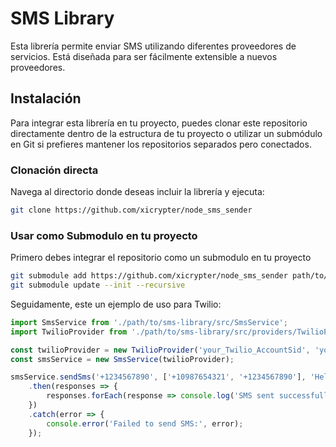 # SMS Library

Esta librería permite enviar SMS utilizando diferentes proveedores de servicios. Está diseñada para ser fácilmente extensible a nuevos proveedores.

## Instalación

Para integrar esta librería en tu proyecto, puedes clonar este repositorio directamente dentro de la estructura de tu proyecto o utilizar un submódulo en Git si prefieres mantener los repositorios separados pero conectados.

### Clonación directa

Navega al directorio donde deseas incluir la librería y ejecuta:

```bash
git clone https://github.com/xicrypter/node_sms_sender
```

### Usar como Submodulo en tu proyecto

Primero debes integrar el repositorio como un submodulo en tu proyecto

```bash
git submodule add https://github.com/xicrypter/node_sms_sender path/to/sms-library
git submodule update --init --recursive
```
Seguidamente, este un ejemplo de uso para Twilio:

```typescript
import SmsService from './path/to/sms-library/src/SmsService';
import TwilioProvider from './path/to/sms-library/src/providers/TwilioProvider';

const twilioProvider = new TwilioProvider('your_Twilio_AccountSid', 'your_Twilio_AuthToken');
const smsService = new SmsService(twilioProvider);

smsService.sendSms('+1234567890', ['+10987654321', '+1234567890'], 'Hello, this is a test message from Twilio')
    .then(responses => {
        responses.forEach(response => console.log('SMS sent successfully:', response.data));
    })
    .catch(error => {
        console.error('Failed to send SMS:', error);
    });
```

